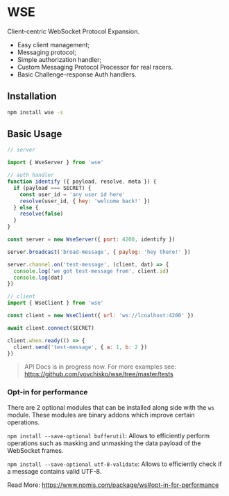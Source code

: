 # WSE

Client-centric WebSocket Protocol Expansion.

- Easy client management;
- Messaging protocol;
- Simple authorization handler;
- Custom Messaging Protocol Processor for real racers.
- Basic Challenge-response Auth handlers.

## Installation

```bash
npm install wse -s
```

## Basic Usage

```JavaScript
// server

import { WseServer } from 'wse'

// auth handler
function identify ({ payload, resolve, meta }) {
  if (payload === SECRET) {
    const user_id = 'any user id here'
    resolve(user_id, { hey: 'welcome back!' })
  } else {
    resolve(false)
  }
}

const server = new WseServer({ port: 4200, identify })

server.broadcast('broad-message', { paylog: 'hey there!' })

server.channel.on('test-message', (client, dat) => {
  console.log('we got test-message from', client.id)
  console.log(dat)
})

```

```JavaScript
// client
import { WseClient } from 'wse'

const client = new WseClient({ url: 'ws://lcoalhost:4200' })

await client.connect(SECRET)

client.when.ready(() => {
  client.send('test-message', { a: 1, b: 2 })
})
```

> API Docs is in progress now.
> For more examples see: https://github.com/vovchisko/wse/tree/master/tests


### Opt-in for performance

There are 2 optional modules that can be installed along side with the `ws` module. These modules are binary addons which
improve certain operations.

```npm install --save-optional bufferutil```: Allows to efficiently perform operations such as masking and unmasking the data
payload of the WebSocket frames.

```npm install --save-optional utf-8-validate```: Allows to efficiently check if a message contains valid UTF-8.

Read More: https://www.npmjs.com/package/ws#opt-in-for-performance



